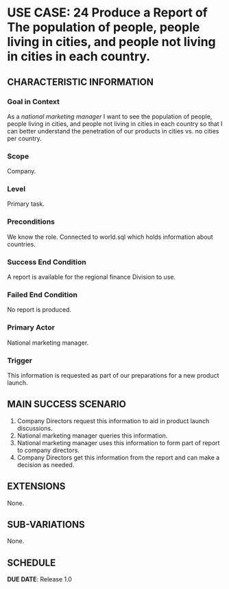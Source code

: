 # USE CASE: 24 Produce a Report of The population of people, people living in cities, and people not living in cities in each country.

## CHARACTERISTIC INFORMATION

### Goal in Context

As a *national marketing manager* I want to see the population of people, people living in cities, and people not living in cities in each country so that I can better understand the penetration of our products in cities vs. no cities per country.

### Scope

Company.

### Level

Primary task.

### Preconditions

We know the role.  Connected to world.sql which holds information about countries.

### Success End Condition

A report is available for the regional finance Division to use.

### Failed End Condition

No report is produced.

### Primary Actor

National marketing manager.

### Trigger

This information is requested as part of our preparations for a new product launch.

## MAIN SUCCESS SCENARIO

1. Company Directors request this information to aid in product launch discussions.
2. National marketing manager queries this information.
3. National marketing manager uses this information to form part of report to company directors.
4. Company Directors get this information from the report and can make a decision as needed.

## EXTENSIONS
None.

## SUB-VARIATIONS

None.

## SCHEDULE

**DUE DATE**: Release 1.0